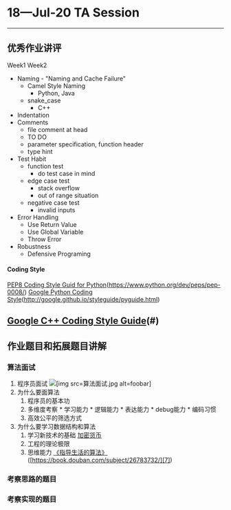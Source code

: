 # 18—Jul-20 TA Session
---
## 优秀作业讲评

Week1
Week2

* Naming - "Naming and Cache Failure" 
  * Camel Style Naming
	* Python, Java
  * snake\_case
	* C++
* Indentation
* Comments
  * file comment at head
  * TO DO
  * parameter specification, function header
  * type hint
* Test Habit
  * function test
	* do test case in mind
  * edge case test
	* stack overflow
	* out of range situation
  * negative case test
	* invalid inputs
* Error Handling
  * Use Return Value
  * Use Global Variable
  * Throw Error
* Robustness
  * Defensive Programing

#### Coding Style

[PEP8 Coding Style Guid for Python]()(https://www.python.org/dev/peps/pep-0008/)
[Google Python Coding Style]()(http://google.github.io/styleguide/pyguide.html)

[Google C++ Coding Style Guide]()(#)
---
## 作业题目和拓展题目讲解


### 算法面试
1. 程序员面试
![\[img src=算法面试.jpg alt=foobar]()]
3. 为什么要面算法
	  1. 程序员的基本功
	  2. 多维度考察
		* 学习能力
		* 逻辑能力
		* 表达能力
		* debug能力
		* 编码习惯
	3. 高效公平的筛选方式
4. 为什么要学习数据结构和算法
	  1. 学习新技术的基础
		[加密货币][5]
	2. 工程的理论极限
	3. 思维能力
		[《指导生活的算法》]()([https://book.douban.com/subject/26783732/][7])

### 考察思路的题目
### 考察实现的题目

[5]:	https://liuyehcf.github.io/2018/07/10/%E5%B7%A6%E8%80%B3%E5%90%AC%E9%A3%8E-%E8%AF%BB%E4%B9%A6%E7%AC%94%E8%AE%B0/
[7]:	https://book.douban.com/subject/26783732/